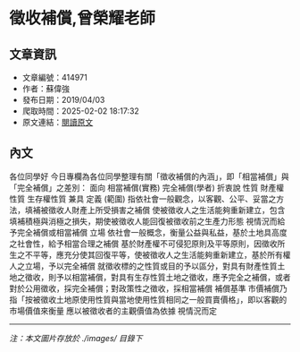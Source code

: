 # 徵收補償,曾榮耀老師

## 文章資訊
- 文章編號：414971
- 作者：蘇偉強
- 發布日期：2019/04/03
- 爬取時間：2025-02-02 18:17:32
- 原文連結：[閱讀原文](https://real-estate.get.com.tw/Columns/detail.aspx?no=414971)

## 內文
各位同學好
今日專欄為各位同學整理有關「徵收補償的內涵」，即「相當補償」與「完全補償」之差別：
面向
相當補償(實務)
完全補償(學者)
折衷說
性質
財產權性質
生存權性質
兼具
定義
(範圍)
指依社會一般觀念，以客觀、公平、妥當之方法，填補被徵收人財產上所受損害之補償
使被徵收人之生活能夠重新建立，包含填補積極與消極之損失，期使被徵收人能回復被徵收前之生產力形態
視情況而給予完全補償或相當補償
立場
依社會一般概念，衡量公益與私益，基於土地具高度之社會性，給予相當合理之補償
基於財產權不可侵犯原則及平等原則，因徵收所生之不平等，應充分使其回復平等，使被徵收人之生活能夠重新建立，基於所有權人之立場，予以完全補償
就徵收標的之性質或目的予以區分，對具有財產性質土地之徵收，則予以相當補償，對具有生存性質土地之徵收，應予完全之補償，或者對於公用徵收，採完全補償；對政策性之徵收，採相當補償
補償基準
市價補償乃指「按被徵收土地原使用性質與當地使用性質相同之一般買賣價格」，即以客觀的市場價值來衡量
應以被徵收者的主觀價值為依據
視情況而定

---
*注：本文圖片存放於 ./images/ 目錄下*
